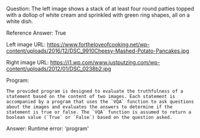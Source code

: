 Question: The left image shows a stack of at least four round patties topped with a dollop of white cream and sprinkled with green ring shapes, all on a white dish.

Reference Answer: True

Left image URL: https://www.fortheloveofcooking.net/wp-content/uploads/2016/12/DSC_9910Cheesy-Mashed-Potato-Pancakes.jpg

Right image URL: https://i1.wp.com/www.justputzing.com/wp-content/uploads/2012/01/DSC_0238b2.jpg

Program:

```
The provided program is designed to evaluate the truthfulness of a statement based on the content of two images. Each statement is accompanied by a program that uses the `VQA` function to ask questions about the images and evaluates the answers to determine if the statement is true or false. The `VQA` function is assumed to return a boolean value (`True` or `False`) based on the question asked.
```
Answer: Runtime error: 'program'

